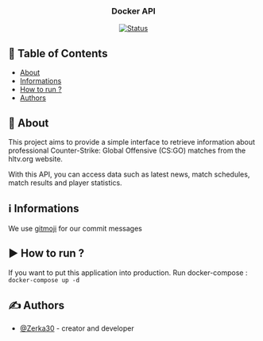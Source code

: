 <h3 align="center">Docker API</h3>

<div align="center">

  [![Status](https://img.shields.io/badge/status-active-success.svg)]() 

</div>

## 📝 Table of Contents

- [About](#about)
- [Informations](#informations)
- [How to run ?](#run)
- [Authors](#authors)

## 🧐 About <a name = "about"></a>

This project aims to provide a simple interface to retrieve information about professional Counter-Strike: Global Offensive (CS:GO) matches from the hltv.org website.

With this API, you can access data such as latest news, match schedules, match results and player statistics.

## ℹ Informations <a name = "informations"></a>

We use [gitmoji](https://gitmoji.dev/) for our commit messages

## ▶️​ How to run ? <a name = "run"></a>

If you want to put this application into production. Run docker-compose : 
`docker-compose up -d`

## ✍️ Authors <a name = "authors"></a>
- [@Zerka30](https://github.com/Zerka30) - creator and developer